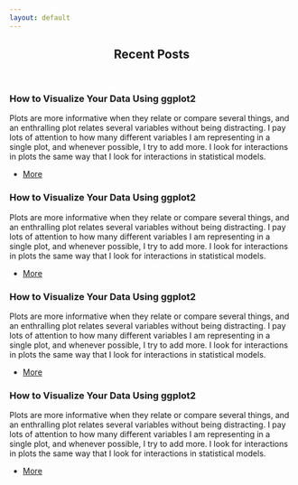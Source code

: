 ```yaml
---
layout: default
---
```


<!-- Section -->
<section>
	<header class="major">
		<h2>Recent Posts</h2>
	</header>
	<div class="posts">
		<article>
			<h3>How to Visualize Your Data Using ggplot2</h3>
			<p>Plots are more informative when they relate or compare several things, and an enthralling plot relates 				several variables without being distracting. I pay lots of attention to how many different variables I am 				representing in a single plot, and whenever possible, I try to add more. I look for interactions in plots the 				same way that I look for interactions in statistical models.</p>
			<ul class="actions">
				<li><a href="#" class="button">More</a></li>
			</ul>
		</article>			
		<article>
			<h3>How to Visualize Your Data Using ggplot2</h3>
			<p>Plots are more informative when they relate or compare several things, and an enthralling plot relates 				several variables without being distracting. I pay lots of attention to how many different variables I am 				representing in a single plot, and whenever possible, I try to add more. I look for interactions in plots the 				same way that I look for interactions in statistical models.</p>
			<ul class="actions">
				<li><a href="#" class="button">More</a></li>
			</ul>
		</article>	
		<article>
			<h3>How to Visualize Your Data Using ggplot2</h3>
			<p>Plots are more informative when they relate or compare several things, and an enthralling plot relates 				several variables without being distracting. I pay lots of attention to how many different variables I am 				representing in a single plot, and whenever possible, I try to add more. I look for interactions in plots the 				same way that I look for interactions in statistical models.</p>
			<ul class="actions">
				<li><a href="#" class="button">More</a></li>
			</ul>
		</article>	
		<article>
			<h3>How to Visualize Your Data Using ggplot2</h3>
			<p>Plots are more informative when they relate or compare several things, and an enthralling plot relates 				several variables without being distracting. I pay lots of attention to how many different variables I am 				representing in a single plot, and whenever possible, I try to add more. I look for interactions in plots the 				same way that I look for interactions in statistical models.</p>
			<ul class="actions">
				<li><a href="#" class="button">More</a></li>
			</ul>
		</article>	
	</div>
</section>
